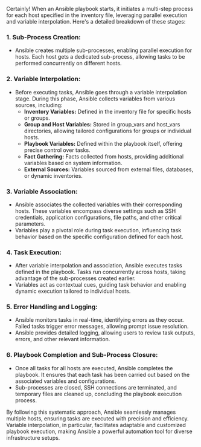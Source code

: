 Certainly! When an Ansible playbook starts, it initiates a multi-step process for each host specified in the inventory file, leveraging parallel execution and variable interpolation. Here's a detailed breakdown of these stages:

### **1. Sub-Process Creation:**
   - Ansible creates multiple sub-processes, enabling parallel execution for hosts. Each host gets a dedicated sub-process, allowing tasks to be performed concurrently on different hosts.

### **2. Variable Interpolation:**
   - Before executing tasks, Ansible goes through a variable interpolation stage. During this phase, Ansible collects variables from various sources, including:
     - **Inventory Variables:** Defined in the inventory file for specific hosts or groups.
     - **Group and Host Variables:** Stored in group_vars and host_vars directories, allowing tailored configurations for groups or individual hosts.
     - **Playbook Variables:** Defined within the playbook itself, offering precise control over tasks.
     - **Fact Gathering:** Facts collected from hosts, providing additional variables based on system information.
     - **External Sources:** Variables sourced from external files, databases, or dynamic inventories.

### **3. Variable Association:**
   - Ansible associates the collected variables with their corresponding hosts. These variables encompass diverse settings such as SSH credentials, application configurations, file paths, and other critical parameters.
   - Variables play a pivotal role during task execution, influencing task behavior based on the specific configuration defined for each host.

### **4. Task Execution:**
   - After variable interpolation and association, Ansible executes tasks defined in the playbook. Tasks run concurrently across hosts, taking advantage of the sub-processes created earlier.
   - Variables act as contextual cues, guiding task behavior and enabling dynamic execution tailored to individual hosts.

### **5. Error Handling and Logging:**
   - Ansible monitors tasks in real-time, identifying errors as they occur. Failed tasks trigger error messages, allowing prompt issue resolution.
   - Ansible provides detailed logging, allowing users to review task outputs, errors, and other relevant information.

### **6. Playbook Completion and Sub-Process Closure:**
   - Once all tasks for all hosts are executed, Ansible completes the playbook. It ensures that each task has been carried out based on the associated variables and configurations.
   - Sub-processes are closed, SSH connections are terminated, and temporary files are cleaned up, concluding the playbook execution process.

By following this systematic approach, Ansible seamlessly manages multiple hosts, ensuring tasks are executed with precision and efficiency. Variable interpolation, in particular, facilitates adaptable and customized playbook execution, making Ansible a powerful automation tool for diverse infrastructure setups.
